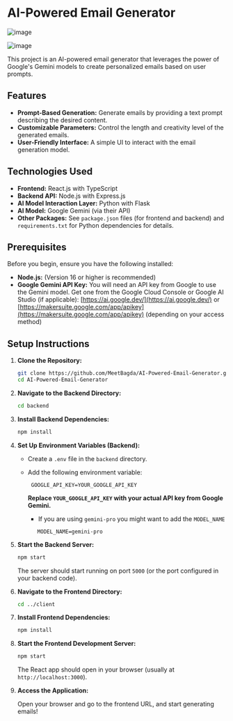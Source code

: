 # AI-Powered Email Generator

![image](https://github.com/user-attachments/assets/a9195519-66a7-45a6-b0c5-8c4154138986)

![image](https://github.com/user-attachments/assets/d161da40-a0ba-4a53-bd5b-11cf3a6587d3)


This project is an AI-powered email generator that leverages the power of Google's Gemini models to create personalized emails based on user prompts.

## Features

*   **Prompt-Based Generation:** Generate emails by providing a text prompt describing the desired content.
*   **Customizable Parameters:** Control the length and creativity level of the generated emails.
*   **User-Friendly Interface:** A simple UI to interact with the email generation model.

## Technologies Used

*   **Frontend:** React.js with TypeScript
*   **Backend API:** Node.js with Express.js
*    **AI Model Interaction Layer:** Python with Flask
*   **AI Model:** Google Gemini (via their API)
*   **Other Packages:** See `package.json` files (for frontend and backend) and `requirements.txt` for Python dependencies for details.

## Prerequisites

Before you begin, ensure you have the following installed:

*   **Node.js:** (Version 16 or higher is recommended)
*   **Google Gemini API Key:** You will need an API key from Google to use the Gemini model. Get one from the Google Cloud Console or Google AI Studio (if applicable):
    [https://ai.google.dev/](https://ai.google.dev/) or [https://makersuite.google.com/app/apikey](https://makersuite.google.com/app/apikey) (depending on your access method)

## Setup Instructions
1.  **Clone the Repository:**

    ```bash
    git clone https://github.com/MeetBagda/AI-Powered-Email-Generator.git
    cd AI-Powered-Email-Generator
    ```

2.  **Navigate to the Backend Directory:**

    ```bash
    cd backend
    ```

3.  **Install Backend Dependencies:**

    ```bash
    npm install
    ```

4.  **Set Up Environment Variables (Backend):**
    *   Create a `.env` file in the `backend` directory.
    *   Add the following environment variable:

          ```
           GOOGLE_API_KEY=YOUR_GOOGLE_API_KEY
          ```
          **Replace `YOUR_GOOGLE_API_KEY` with your actual API key from Google Gemini.**
         * If you are using `gemini-pro` you might want to add the `MODEL_NAME`
         ```
            MODEL_NAME=gemini-pro
         ```
5.  **Start the Backend Server:**

    ```bash
    npm start
    ```

    The server should start running on port `5000` (or the port configured in your backend code).

6.  **Navigate to the Frontend Directory:**

    ```bash
    cd ../client
    ```

7.  **Install Frontend Dependencies:**

    ```bash
    npm install
    ```

8.  **Start the Frontend Development Server:**

    ```bash
    npm start
    ```

    The React app should open in your browser (usually at `http://localhost:3000`).

9.  **Access the Application:**

    Open your browser and go to the frontend URL, and start generating emails!
